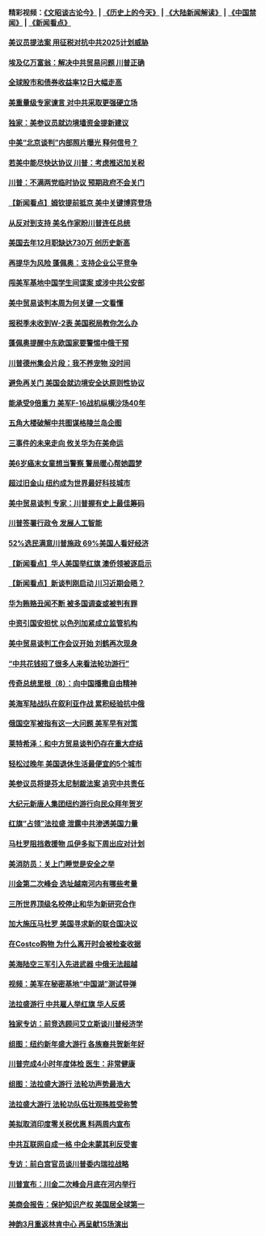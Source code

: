 #### 精彩视频：[《文昭谈古论今》](http://45.76.195.252/wenzhao) | [《历史上的今天》](http://45.76.195.252/today-in-history) | [《大陆新闻解读》](http://45.76.195.252/ntdtv-comedy) | [《中国禁闻》](http://45.76.195.252/ntdtv-news) | [《新闻看点》](http://45.76.195.252/news-insight) 

 #### [美议员提法案 用征税对抗中共2025计划威胁](../pages/nsc412/n11040820.md?t=02130632) 

#### [埃及亿万富翁：解决中共贸易问题 川普正确](../pages/nsc412/n11040351.md?t=02130632) 

#### [全球股市和债券收益率12日大幅走高](../pages/nsc412/n11040548.md?t=02130632) 

#### [美重量级专家谏言 对中共采取更强硬立场](../pages/nsc412/n11040358.md?t=02130632) 

#### [独家：美参议员就边境墙资金提新建议](../pages/nsc412/n11040426.md?t=02130632) 

#### [中美“北京谈判”内部照片曝光 释何信号？](../pages/nsc412/n11040032.md?t=02130632) 

#### [若美中能尽快达协议 川普：考虑推迟加关税](../pages/nsc412/n11040298.md?t=02130632) 

#### [川普：不满两党临时协议 预期政府不会关门](../pages/nsc412/n11040382.md?t=02130632) 

#### [【新闻看点】姆钦提前抵京 美中关键博弈登场](../pages/nsc412/n11040007.md?t=02130632) 

#### [从反对到支持 美名作家盼川普连任总统](../pages/nsc412/n11040403.md?t=02130632) 

#### [美国去年12月职缺达730万 创历史新高](../pages/nsc412/n11040252.md?t=02130632) 

#### [再提华为风险 蓬佩奥：支持企业公平竞争](../pages/nsc412/n11040198.md?t=02130632) 

#### [闯美军基地中国学生间谍案 或涉中共公安部](../pages/nsc412/n11040083.md?t=02130632) 

#### [美中贸易谈判本周为何关键 一文看懂](../pages/nsc412/n11040025.md?t=02130632) 

#### [报税季未收到W-2表 美国税局教你怎么办](../pages/nsc412/n11040031.md?t=02130632) 

#### [蓬佩奥提醒中东欧国家要警惕中俄干预](../pages/nsc412/n11039745.md?t=02130632) 

#### [川普德州集会片段：我不养宠物 没时间](../pages/nsc412/n11039218.md?t=02130632) 

#### [避免再关门 美国会就边境安全达原则性协议](../pages/nsc412/n11039556.md?t=02130632) 

#### [能承受9倍重力 美军F-16战机纵横沙场40年](../pages/nsc412/n11039432.md?t=02130632) 

#### [五角大楼破解中共图谋格陵兰岛企图](../pages/nsc412/n11038368.md?t=02130632) 

#### [三事件的未来走向 攸关华为在美命运](../pages/nsc412/n11038473.md?t=02130632) 

#### [美6岁癌末女童想当警察 警局暖心帮她圆梦](../pages/nsc412/n11039117.md?t=02130632) 

#### [超过旧金山 纽约成为世界最好科技城市](../pages/nsc412/n11038537.md?t=02130632) 

#### [美中贸易谈判 专家：川普握有史上最佳筹码](../pages/nsc412/n11038534.md?t=02130632) 

#### [川普签署行政令 发展人工智能](../pages/nsc412/n11038189.md?t=02130632) 

#### [52%选民满意川普施政 69%美国人看好经济](../pages/nsc412/n11038428.md?t=02130632) 

#### [【新闻看点】华人美国举红旗 澳侨领被逐启示](../pages/nsc412/n11038210.md?t=02130632) 

#### [【新闻看点】新谈判刚启动 川习近期会晤？](../pages/nsc412/n11037934.md?t=02130632) 

#### [华为贿赂丑闻不断 被多国调查或被判有罪](../pages/nsc412/n11038028.md?t=02130632) 

#### [中资引国安担忧 以色列加紧成立监管机构](../pages/nsc412/n11037999.md?t=02130632) 

#### [美中贸易谈判工作会议开始 刘鹤再次现身](../pages/nsc412/n11037952.md?t=02130632) 

#### [“中共花钱招了很多人来看法轮功游行”](../pages/nsc412/n11035086.md?t=02130632) 

#### [传奇总统里根（8）：向中国播撒自由精神](../pages/nsc412/n11031942.md?t=02130632) 

#### [美海军陆战队在叙利亚作战 累积经验抗中俄](../pages/nsc412/n11037435.md?t=02130632) 

#### [俄国空军被指有这一大问题 美军早有对策](../pages/nsc412/n11036963.md?t=02130632) 

#### [莱特希泽：和中方贸易谈判仍存在重大症结](../pages/nsc412/n11036185.md?t=02130632) 

#### [轻松过晚年 美国退休生活最便宜的5个城市](../pages/nsc412/n11029797.md?t=02130632) 

#### [美参议员将提芬太尼制裁法案 追究中共责任](../pages/nsc412/n11036127.md?t=02130632) 

#### [大纪元新唐人集团纽约游行向民众拜年贺岁](../pages/nsc412/n11036091.md?t=02130632) 

#### [红旗“占领”法拉盛 泄露中共渗透美国力量](../pages/nsc412/n11035177.md?t=02130632) 

#### [马杜罗阻挡救援物 瓜伊多拟下周出应对计划](../pages/nsc412/n11035966.md?t=02130632) 

#### [美消防员：关上门睡觉是安全之举](../pages/nsc412/n11035932.md?t=02130632) 

#### [川金第二次峰会 选址越南河内有哪些考量](../pages/nsc412/n11034808.md?t=02130632) 

#### [三所世界顶级名校停止和华为新研究合作](../pages/nsc412/n11034829.md?t=02130632) 

#### [加大施压马杜罗 美国寻求新的联合国决议](../pages/nsc412/n11035619.md?t=02130632) 

#### [在Costco购物 为什么离开时会被检查收据](../pages/nsc412/n11029636.md?t=02130632) 

#### [美海陆空三军引入先进武器 中俄无法超越](../pages/nsc412/n11019720.md?t=02130632) 

#### [视频：美军在秘密基地“中国湖”测试导弹](../pages/nsc412/n11035439.md?t=02130632) 

#### [法拉盛游行 中共雇人举红旗 华人反感](../pages/nsc412/n11035206.md?t=02130632) 

#### [独家专访：前竞选顾问艾立斯谈川普经济学](../pages/nsc412/n11034992.md?t=02130632) 

#### [组图：纽约新年盛大游行 各族裔共贺新年好](../pages/nsc412/n11034920.md?t=02130632) 

#### [川普完成4小时年度体检 医生：非常健康](../pages/nsc412/n11034715.md?t=02130632) 

#### [组图：法拉盛大游行 法轮功声势最浩大](../pages/nsc412/n11034814.md?t=02130632) 

#### [法拉盛大游行 法轮功队伍壮观殊胜受称赞](../pages/nsc412/n11034852.md?t=02130632) 

#### [美拟取消印度零关税优惠 料两周内宣布](../pages/nsc412/n11034785.md?t=02130632) 

#### [中共互联网自成一格 中企未蒙其利反受害](../pages/nsc412/n11034725.md?t=02130632) 

#### [专访：前白宫官员谈川普委内瑞拉战略](../pages/nsc412/n11032742.md?t=02130632) 

#### [川普宣布：川金二次峰会月底在河内举行](../pages/nsc412/n11034200.md?t=02130632) 

#### [美商会报告：保护知识产权 美国居全球第一](../pages/nsc412/n11033507.md?t=02130632) 

#### [神韵3月重返林肯中心 再呈献15场演出](../pages/nsc412/n11033703.md?t=02130632) 

